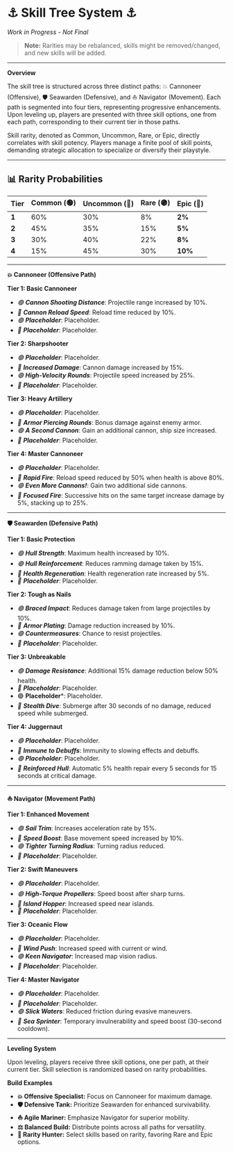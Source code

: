 # ⚓ Skill Tree System ⚓
*Work in Progress - Not Final*  

> **Note:** Rarities may be rebalanced, skills might be removed/changed, and new skills will be added.  
---

**Overview**

The skill tree is structured across three distinct paths: 💥 Cannoneer (Offensive), 🛡️ Seawarden (Defensive), and ⛵ Navigator (Movement). Each path is segmented into four tiers, representing progressive enhancements. Upon leveling up, players are presented with three skill options, one from each path, corresponding to their current tier in those paths.

Skill rarity, denoted as Common, Uncommon, Rare, or Epic, directly correlates with skill potency. Players manage a finite pool of skill points, demanding strategic allocation to specialize or diversify their playstyle.

---

## 📊 Rarity Probabilities  

| Tier | Common (🟢) | Uncommon (🔵) | Rare (🟣) | Epic (🧿) |  
|------|------------|--------------|----------|----------|  
| **1** | 60%        | 30%          | 8%       | **2%**   |  
| **2** | 45%        | 35%          | 15%      | **5%**   |  
| **3** | 30%        | 40%          | 22%      | **8%**   |  
| **4** | 15%        | 45%          | 30%      | **10%**  |  

---

**💥 Cannoneer (Offensive Path)**

**Tier 1: Basic Cannoneer**

* *🟢 **Cannon Shooting Distance***: Projectile range increased by 10%.
* *🔵 **Cannon Reload Speed***: Reload time reduced by 10%.
* *🟣 **Placeholder***: Placeholder.
* *🧿 **Placeholder***: Placeholder.

**Tier 2: Sharpshooter**
* *🟢 **Placeholder***: Placeholder.
* *🔵 **Increased Damage***: Cannon damage increased by 15%.
* *🟣 **High-Velocity Rounds***: Projectile speed increased by 25%.
* *🧿 **Placeholder***: Placeholder.

**Tier 3: Heavy Artillery**
* *🟢 **Placeholder***: Placeholder.
* *🔵 **Armor Piercing Rounds***: Bonus damage against enemy armor.
* *🟣 **A Second Cannon***: Gain an additional cannon, ship size increased.
* *🧿 **Placeholder***: Placeholder.

**Tier 4: Master Cannoneer**
* *🟢 **Placeholder***: Placeholder.
* *🔵 **Rapid Fire***: Reload speed reduced by 50% when health is above 80%.
* *🟣 **Even More Cannons!***: Gain two additional side cannons.
* *🧿 **Focused Fire***: Successive hits on the same target increase damage by 5%, stacking up to 25%.

---

**🛡️ Seawarden (Defensive Path)**

**Tier 1: Basic Protection**
* *🟢 **Hull Strength***: Maximum health increased by 10%.
* *🟣 **Hull Reinforcement***: Reduces ramming damage taken by 15%.
* *🔵 **Health Regeneration***: Health regeneration rate increased by 5%.
* *🧿 **Placeholder***: Placeholder.

**Tier 2: Tough as Nails**
* *🟢 **Braced Impact***: Reduces damage taken from large projectiles by 10%.
* *🔵 **Armor Plating***: Damage reduction increased by 10%.
* *🟣 **Countermeasures***: Chance to resist projectiles.
* *🧿 **Placeholder***: Placeholder.

**Tier 3: Unbreakable**
* *🟢 **Damage Resistance***: Additional 15% damage reduction below 50% health.
* *🔵 **Placeholder***: Placeholder.
*  🟣 **Placeholder***: Placeholder.
* *🧿 **Stealth Dive***: Submerge after 30 seconds of no damage, reduced speed while submerged.

**Tier 4: Juggernaut**
* *🟢 **Placeholder***: Placeholder.
* *🔵 **Immune to Debuffs***: Immunity to slowing effects and debuffs.
* *🟣 **Placeholder***: Placeholder.
* *🧿 **Reinforced Hull***: Automatic 5% health repair every 5 seconds for 15 seconds at critical damage.

---

**⛵ Navigator (Movement Path)**

**Tier 1: Enhanced Movement**
* *🟢 **Sail Trim***: Increases acceleration rate by 15%.
* *🔵 **Speed Boost***: Base movement speed increased by 10%.
* *🟣 **Tighter Turning Radius***: Turning radius reduced.
* *🧿 **Placeholder***: Placeholder.

**Tier 2: Swift Maneuvers**
* *🟢 **Placeholder***: Placeholder.
* *🟣 **High-Torque Propellers***: Speed boost after sharp turns.
* *🔵 **Island Hopper***: Increased speed near islands.
* *🧿 **Placeholder***: Placeholder.

**Tier 3: Oceanic Flow**
* *🟢 **Placeholder***: Placeholder.
* *🔵 **Wind Push***: Increased speed with current or wind.
* *🟣 **Keen Navigator***: Increased map vision radius.
* *🧿 **Placeholder***: Placeholder.

**Tier 4: Master Navigator**
* *🟢 **Placeholder***: Placeholder.
* *🔵 **Placeholder***: Placeholder.
* *🟣 **Slick Waters***: Reduced friction during evasive maneuvers.
* *🧿 **Sea Sprinter***: Temporary invulnerability and speed boost (30-second cooldown).

---

**Leveling System**

Upon leveling, players receive three skill options, one per path, at their current tier. Skill selection is randomized based on rarity probabilities.

**Build Examples**

* **💥 Offensive Specialist:** Focus on Cannoneer for maximum damage.
* **🛡️ Defensive Tank:** Prioritize Seawarden for enhanced survivability.
* **⛵ Agile Mariner:** Emphasize Navigator for superior mobility.
* **⚖️ Balanced Build:** Distribute points across all paths for versatility.
* **💎 Rarity Hunter:** Select skills based on rarity, favoring Rare and Epic options.
